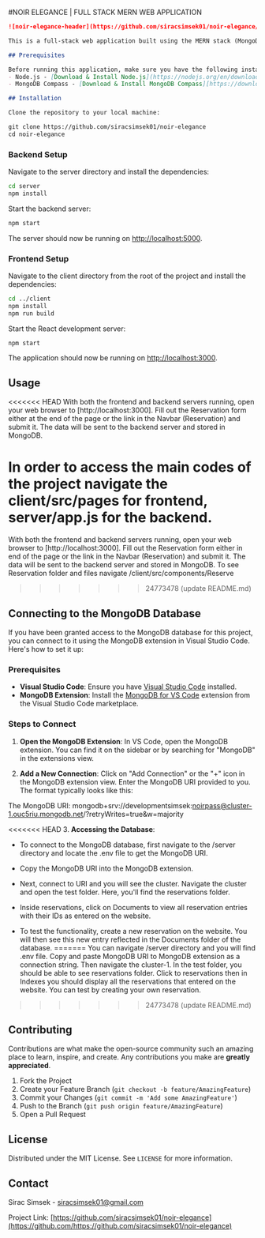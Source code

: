 #NOIR ELEGANCE | FULL STACK MERN WEB APPLICATION

```markdown
![noir-elegance-header](https://github.com/siracsimsek01/noir-elegance/assets/88107978/38c55460-5201-436d-ba7a-5fb1117ecd78)

This is a full-stack web application built using the MERN stack (MongoDB, Express.js, React, Node.js). It includes a user form that sends data to a MongoDB database.

## Prerequisites

Before running this application, make sure you have the following installed:
- Node.js - [Download & Install Node.js](https://nodejs.org/en/download/) and the npm package manager.
- MongoDB Compass - [Download & Install MongoDB Compass][https://downloads.mongodb.com/compass/mongodb-compass-1.41.0-darwin-x64.dmg]

## Installation

Clone the repository to your local machine:

git clone https://github.com/siracsimsek01/noir-elegance
cd noir-elegance
```

### Backend Setup

Navigate to the server directory and install the dependencies:

```bash
cd server
npm install
```

Start the backend server:

```bash
npm start
```

The server should now be running on [http://localhost:5000](http://localhost:5050).

### Frontend Setup

Navigate to the client directory from the root of the project and install the dependencies:

```bash
cd ../client
npm install
npm run build
```

Start the React development server:

```bash
npm start
```

The application should now be running on [http://localhost:3000](http://localhost:3000).

## Usage

<<<<<<< HEAD
With both the frontend and backend servers running, open your web browser to [http://localhost:3000]. Fill out the Reservation form either at the end of the page or the link in the Navbar (Reservation) and submit it. The data will be sent to the backend server and stored in MongoDB.

In order to access the main codes of the project navigate the client/src/pages for frontend, server/app.js for the backend.
=======
With both the frontend and backend servers running, open your web browser to [http://localhost:3000]. Fill out the Reservation form either in end of the page or the link in the Navbar (Reservation) and submit it. The data will be sent to the backend server and stored in MongoDB. To see Reservation folder and files navigate /client/src/components/Reserve
>>>>>>> 24773478 (update README.md)

## Connecting to the MongoDB Database

If you have been granted access to the MongoDB database for this project, you can connect to it using the MongoDB extension in Visual Studio Code. Here's how to set it up:

### Prerequisites

- **Visual Studio Code**: Ensure you have [Visual Studio Code](https://code.visualstudio.com/download) installed.
- **MongoDB Extension**: Install the [MongoDB for VS Code](https://marketplace.visualstudio.com/items?itemName=mongodb.mongodb-vscode) extension from the Visual Studio Code marketplace.

### Steps to Connect

1. **Open the MongoDB Extension**: In VS Code, open the MongoDB extension. You can find it on the sidebar or by searching for "MongoDB" in the extensions view.

2. **Add a New Connection**: Click on "Add Connection" or the "+" icon in the MongoDB extension view. Enter the MongoDB URI provided to you. The format typically looks like this:

The MongoDB URI: mongodb+srv://developmentsimsek:noirpass@cluster-1.ouc5riu.mongodb.net/?retryWrites=true&w=majority

<<<<<<< HEAD
3. **Accessing the Database**:

- To connect to the MongoDB database, first navigate to the /server directory and locate the .env file to get the MongoDB URI.

- Copy the MongoDB URI into the MongoDB extension.
  
- Next, connect to URI and you will see the cluster. Navigate the cluster and open the test folder. Here, you'll find the reservations folder.

- Inside reservations, click on Documents to view all reservation entries with their IDs as entered on the website.

- To test the functionality, create a new reservation on the website. You will then see this new entry reflected in the Documents folder of the database.
=======
You can navigate /server directory and you will find .env file. Copy and paste MongoDB URI to MongoDB extension as a connection string. Then navigate the cluster-1. In the test folder, you should be able to see reservations folder. Click to reservations then in Indexes you should display all the reservations that entered on the website. You can test by creating your own reservation.
>>>>>>> 24773478 (update README.md)


## Contributing

Contributions are what make the open-source community such an amazing place to learn, inspire, and create. Any contributions you make are **greatly appreciated**.

1. Fork the Project
2. Create your Feature Branch (`git checkout -b feature/AmazingFeature`)
3. Commit your Changes (`git commit -m 'Add some AmazingFeature'`)
4. Push to the Branch (`git push origin feature/AmazingFeature`)
5. Open a Pull Request

## License

Distributed under the MIT License. See `LICENSE` for more information.

## Contact

Sirac Simsek - [siracsimsek01@gmail.com](mailto:siracsimsek01@gmail.com)

Project Link: [https://github.com/siracsimsek01/noir-elegance](https://github.com/https://github.com/siracsimsek01/noir-elegance)
